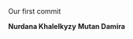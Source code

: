 Our first commit
<html>
  <head>
    <b>Nurdana Khalelkyzy</b>
  </head>
</html>
<b>Mutan Damira</b>
<Added></Added>
